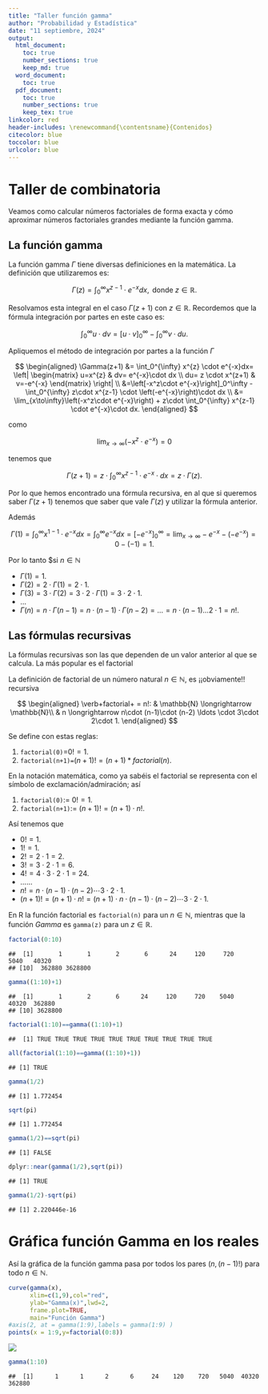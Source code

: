 ```yaml
---
title: "Taller función gamma"
author: "Probabilidad y Estadística"
date: "11 septiembre, 2024"
output:
  html_document:
    toc: true
    number_sections: true
    keep_md: true
  word_document:
    toc: true
  pdf_document:
    toc: true
    number_sections: true
    keep_tex: true
linkcolor: red
header-includes: \renewcommand{\contentsname}{Contenidos}
citecolor: blue
toccolor: blue
urlcolor: blue
---
```





# Taller de combinatoria

Veamos como calcular números factoriales de forma exacta y cómo aproximar números factoriales grandes mediante la función gamma.

## La función gamma

La función gamma $\Gamma$ tiene diversas definiciones en la matemática.
La definición que utilizaremos es:

$$ \Gamma(z)= \int_0^{\infty} x^{z-1} \cdot e^{-x}  dx, \mbox{ donde } z\in \mathbb{R}.$$



Resolvamos esta integral en el caso    $\Gamma(z+1)$ con  $z\in \mathbb{R}$. Recordemos que  la fórmula integración por partes en este caso es:


$$\int_{0}^{\infty} u \cdot d v =\left[u\cdot v \right]_0^\infty-\int_0^{\infty} v \cdot du.$$

Apliquemos el método de integración por partes a la función $\Gamma$

$$
\begin{aligned}
\Gamma(z+1) &=  \int_0^{\infty} x^{z} \cdot e^{-x}dx= 
\left|
\begin{matrix} u=x^{z}  & dv= e^{-x}\cdot  dx 
\\ du= z \cdot x^(z+1)  & v=-e^{-x} 
\end{matrix}
\right|
\\
&=\left[-x^z\cdot e^{-x}\right]_0^\infty
-\int_0^{\infty} z\cdot x^{z-1} \cdot \left(-e^{-x}\right)\cdot  dx
\\
&=
\lim_{x\to\infty}\left(-x^z\cdot e^{-x}\right)
+
z\cdot \int_0^{\infty} x^{z-1} \cdot e^{-x}\cdot dx.
\end{aligned}
$$

como

$$\lim_{x\to\infty}\left(-x^z\cdot e^{-x}\right)=0$$

tenemos que 

$$\Gamma(z+1)= 
z\cdot \int_0^{\infty} x^{z-1} \cdot e^{-x}\cdot  dx=z\cdot \Gamma(z).
$$

Por lo que hemos encontrado una fórmula recursiva, en al que si queremos saber $\Gamma(z+1)$ tenemos que  saber que vale $\Gamma(z)$ y utilizar la fórmula anterior.

Además 

$$\Gamma(1)=\int_0^{\infty} x^{1-1} \cdot e^{-x}  dx=\int_0^{\infty}  e^{-x}  dx=
\left[-e^{-x}\right]_{0}^{\infty}=\lim_{x\to \infty} -e^{-x}- \left( -e^{-x}\right)=0-(-1)=1.$$


Por lo tanto $si $n\in\mathbb{N}$

* $\Gamma(1)=1.$
* $\Gamma(2)=2 \cdot \Gamma(1)=2\cdot 1.$
* $\Gamma(3)= 3 \cdot\Gamma(2)= 3 \cdot 2 \cdot \Gamma(1)= 3\cdot 2 \cdot 1.$
* $\ldots$
* $\Gamma(n)= n \cdot\Gamma(n-1)= n \cdot (n-1) \cdot \Gamma(n-2)=\ldots=n\cdot (n-1)\ldots 2\cdot 1=n!.$



## Las fórmulas recursivas


La fórmulas recursivas son las que dependen de un valor anterior al que se calcula. La más popular es el factorial



La definición de factorial de un  número natural $n\in\mathbb{N}$,  es ¡¡obviamente!! recursiva

$$
\begin{aligned}
\verb+factorial+ = n!: & \mathbb{N} \longrightarrow  \mathbb{N}\\
& n \longrightarrow  n\cdot (n-1)\cdot (n-2) \ldots \cdot 3\cdot 2\cdot 1.
\end{aligned}
$$

Se define con estas reglas:


1. `factorial(0)`=$0!=1$. 
2. `factorial(n+1)=`$(n+1)!=(n+1)*factorial(n).$


En la notación matemática, como ya sabéis el factorial se representa con  el símbolo de exclamación/admiración; así 


1. `factorial(0)`:= $0!=1$.
2. `factorial(n+1)`:= $(n+1)!=(n+1)\cdot n!$.


Así tenemos que 

* $0!=1.$
* $1!=1.$
* $2!= 2\cdot 1= 2.$
* $3!=3\cdot 2\cdot 1= 6.$
* $4!=4\cdot 3\cdot 2\cdot 1 =24.$
* $\ldots \ldots$
* $n!= n\cdot (n-1) \cdot (n-2) \cdots 3\cdot 2\cdot 1.$
* $(n+1)!=  (n+1)\cdot n!= (n+1)\cdot n\cdot (n-1) \cdot (n-2) \cdots 3\cdot 2\cdot 1.$



En R la función factorial es `factorial(n)` para un $n\in\mathbb{N}$, mientras que  la función $Gamma$ es `gamma(z)` para un $z\in\mathbb{R}$.



```r
factorial(0:10)
```

```
##  [1]       1       1       2       6      24     120     720    5040   40320
## [10]  362880 3628800
```

```r
gamma((1:10)+1)
```

```
##  [1]       1       2       6      24     120     720    5040   40320  362880
## [10] 3628800
```

```r
factorial(1:10)==gamma((1:10)+1)
```

```
##  [1] TRUE TRUE TRUE TRUE TRUE TRUE TRUE TRUE TRUE TRUE
```

```r
all(factorial(1:10)==gamma((1:10)+1))
```

```
## [1] TRUE
```

```r
gamma(1/2)
```

```
## [1] 1.772454
```

```r
sqrt(pi)
```

```
## [1] 1.772454
```

```r
gamma(1/2)==sqrt(pi)
```

```
## [1] FALSE
```

```r
dplyr::near(gamma(1/2),sqrt(pi))
```

```
## [1] TRUE
```

```r
gamma(1/2)-sqrt(pi)
```

```
## [1] 2.220446e-16
```




# Gráfica función Gamma en los reales


Así la gráfica de la función gamma pasa por todos los pares $(n,(n-1)!)$ para todo $n \in \mathbb{N}.$


``` r
curve(gamma(x),
      xlim=c(1,9),col="red",
      ylab="Gamma(x)",lwd=2,
      frame.plot=TRUE,
      main="Función Gamma")
#axis(2, at = gamma(1:9),labels = gamma(1:9) )
points(x = 1:9,y=factorial(0:8))
```

![](gamma_files/figure-html/unnamed-chunk-2-1.png)<!-- -->

``` r
gamma(1:10)
```

```
##  [1]      1      1      2      6     24    120    720   5040  40320 362880
```



















